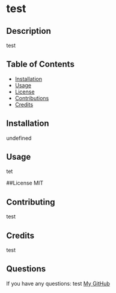 # test
## Description
test

## Table of Contents
* [Installation](#installation)
* [Usage](#usage)
* [License](#license)
* [Contributions](#contributing)
* [Credits](#credits)

## Installation
undefined

## Usage
tet

##License
MIT

## Contributing
test

## Credits
test

## Questions
  If you have any questions: test
  [My GitHub](https://github.com/test)

